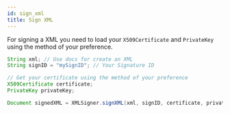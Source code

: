 ```yaml
---
id: sign_xml
title: Sign XML
---
```


For signing a XML you need to load your `X509Certificate` and `PrivateKey` using the method of your preference.

```java
String xml; // Use docs for create an XML
String signID = "mySignID"; // Your Signature ID

// Get your certificate using the method of your preference
X509Certificate certificate;
PrivateKey privateKey;

Document signedXML = XMLSigner.signXML(xml, signID, certificate, privateKey);
```
